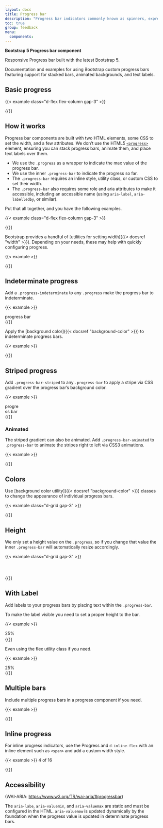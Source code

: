 ```yaml
---
layout: docs
title: Progress bar
description: "Progress bar indicators commonly known as spinners, express an unspecified wait time or display the length of a process."
toc: true
group: feedback
menu:
  components:
---
```


**Bootstrap 5 Progress bar component**

Responsive Progress bar built with the latest Bootstrap 5.

Documentation and examples for using Bootstrap custom progress bars featuring support for stacked bars, animated backgrounds, and text labels.

## Basic progress

{{< example class="d-flex flex-column gap-3" >}}
<div class="progress">
  <div class="progress-bar" role="progressbar" aria-label="Basic example" aria-valuenow="0" aria-valuemin="0" aria-valuemax="100"></div>
</div>
<div class="progress">
  <div class="progress-bar" role="progressbar" aria-label="Basic example" style="width: 25%" aria-valuenow="25" aria-valuemin="0" aria-valuemax="100"></div>
</div>
{{</ example >}}

## How it works 

Progress bar components are built with two HTML elements, some CSS to set the width, and a few attributes. We don’t use the HTML5 [`<progress>`](https://developer.mozilla.org/en-US/docs/Web/HTML/Element/progress) element, ensuring you can stack progress bars, animate them, and place text labels over them.

- We use the `.progress` as a wrapper to indicate the max value of the progress bar.
- We use the inner `.progress-bar` to indicate the progress so far.
- The `.progress-bar` requires an inline style, utility class, or custom CSS to set their width.
- The `.progress-bar` also requires some role and aria attributes to make it accessible, including an accessible name (using `aria-label`, `aria-labelledby`, or similar).

Put that all together, and you have the following examples.

{{< example class="d-flex flex-column gap-3" >}}
<div class="progress">
  <div class="progress-bar" role="progressbar" aria-label="Basic example" aria-valuenow="0" aria-valuemin="0" aria-valuemax="100"></div>
</div>
<div class="progress">
  <div class="progress-bar bg-success" role="progressbar" aria-label="Basic example" style="width: 25%" aria-valuenow="25" aria-valuemin="0" aria-valuemax="100"></div>
</div>
<div class="progress">
  <div class="progress-bar bg-success" role="progressbar" aria-label="Basic example" style="width: 50%" aria-valuenow="50" aria-valuemin="0" aria-valuemax="100"></div>
</div>
<div class="progress">
  <div class="progress-bar bg-success" role="progressbar" aria-label="Basic example" style="width: 75%" aria-valuenow="75" aria-valuemin="0" aria-valuemax="100"></div>
</div>
<div class="progress">
  <div class="progress-bar bg-success" role="progressbar" aria-label="Basic example" style="width: 100%" aria-valuenow="100" aria-valuemin="0" aria-valuemax="100"></div>
</div>
{{</ example >}}

Bootstrap provides a handful of [utilities for setting width]({{< docsref "width" >}}). Depending on your needs, these may help with quickly configuring progress.

{{< example >}}
<div class="progress">
  <div class="progress-bar bg-success w-75" role="progressbar" aria-label="Basic example" aria-valuenow="75" aria-valuemin="0" aria-valuemax="100"></div>
</div>
{{</ example >}}

## Indeterminate progress

Add a `.progress-indeterminate` to any `.progress` make the progress bar to indeterminate.

{{< example >}}
<div class="progress progress-indeterminate">
  <div class="progress-bar"
   role="progressbar" aria-label="Basic example">
    <span class="visually-hidden">progress bar</span>
  </div>
</div>
{{</ example >}}

Apply the [background color]({{< docsref "background-color" >}}) to indeterminate progress bars.

{{< example >}}
<div class="progress progress-indeterminate">
  <div class="progress-bar bg-success" role="progressbar" aria-label="Basic example"></div>
</div>
{{</ example >}}

## Striped progress

Add `.progress-bar-striped` to any `.progress-bar` to apply a stripe via CSS gradient over the progress bar’s background color.

{{< example >}}
<div class="progress">
  <div
    class="progress-bar progress-bar-striped bg-primary"
    role="progressbar" 
    aria-label="Default striped example" 
    style="width: 10%" 
    aria-valuenow="10" 
    aria-valuemin="0" 
    aria-valuemax="100">
      <span class="visually-hidden">progress bar</span>
  </div>
</div>
{{</ example >}}

### Animated

The striped gradient can also be animated. Add `.progress-bar-animated` to `.progress-bar` to animate the stripes right to left via CSS3 animations.

{{< example >}}
<div class="progress">
  <div
    class="progress-bar progress-bar-striped progress-bar-animated bg-primary"
    role="progressbar"
    aria-label="Animated striped example"
    aria-valuenow="75"
    aria-valuemin="0"
    aria-valuemax="100"
    style="width: 75%"></div>
</div>
{{</ example >}}

## Colors

Use [background color utility]({{< docsref "background-color" >}}) classes to change the appearance of individual progress bars.

{{< example class="d-grid gap-3" >}}
<div class="progress">
  <div class="progress-bar bg-success" role="progressbar" aria-label="Success example"
   style="width: 25%" aria-valuenow="25" aria-valuemin="0" aria-valuemax="100"></div>
</div>
<div class="progress">
  <div class="progress-bar bg-info" role="progressbar" aria-label="Info example"
   style="width: 50%" aria-valuenow="50" aria-valuemin="0" aria-valuemax="100"></div>
</div>
<div class="progress">
  <div class="progress-bar bg-warning" role="progressbar" aria-label="Warning example"
   style="width: 75%" aria-valuenow="75" aria-valuemin="0" aria-valuemax="100"></div>
</div>
<div class="progress">
  <div class="progress-bar bg-danger" role="progressbar" aria-label="Danger example"
   style="width: 100%" aria-valuenow="100" aria-valuemin="0" aria-valuemax="100"></div>
</div>
{{</ example >}}

## Height

We only set a height value on the `.progress`, so if you change that value the inner `.progress-bar` will automatically resize accordingly.

{{< example class="d-grid gap-3" >}}
<div class="progress" style="height: 20px;">
  <div class="progress-bar" role="progressbar" aria-label="Example 20px high"
   style="width: 25%;" aria-valuenow="25" aria-valuemin="0" aria-valuemax="100"></div>
</div>
<div class="progress progress-indeterminate" style="height: 20px;">
  <div class="progress-bar bg-success" style="height:20px" role="progressbar"
   aria-label="Example 20px high"></div>
</div>
{{</ example >}}

## With Label

Add labels to your progress bars by placing text within the `.progress-bar`.

To make the label visible you need to set a proper height to the bar.

{{< example >}}
<div class="progress" style="height: 20px;">
  <div class="progress-bar bg-primary" role="progressbar"
   style="width: 25%;" aria-valuenow="25" aria-valuemin="0" aria-valuemax="100">25%</div>
</div>
{{</ example >}}

Even using the flex utility class if you need.

{{< example >}}
<div class="d-flex flex-column">
  <span class="small mb-2">25%</span>
  <div class="progress">
    <div class="progress-bar" role="progressbar" aria-label="Example with label"
     style="width: 25%;" aria-valuenow="25" aria-valuemin="0" aria-valuemax="100"></div>
  </div>
</div>
{{</ example >}}

## Multiple bars 

Include multiple progress bars in a progress component if you need.

{{< example >}}
<div class="progress">
  <div class="progress-bar" role="progressbar" aria-label="Segment one" style="width: 15%" aria-valuenow="15" aria-valuemin="0" aria-valuemax="100"></div>
  <div class="progress-bar bg-success" role="progressbar" aria-label="Segment two" style="width: 30%" aria-valuenow="30" aria-valuemin="0" aria-valuemax="100"></div>
  <div class="progress-bar bg-primary" role="progressbar" aria-label="Segment three" style="width: 20%" aria-valuenow="20" aria-valuemin="0" aria-valuemax="100"></div>
</div>
{{</ example >}}

## Inline progress

For inline progress indicators, use the Progress and `d-inline-flex` with an inline element such as `<span>` and add a custom width style.

{{< example >}}
<span class="fs-sm text-muted me-2">4 of 16</span>
<div class="progress d-inline-flex" style="width: 160px">
  <div class="progress-bar bg-success" role="progressbar" style="width: 25%"></div>  
</div>
{{</ example >}}

## Accessibility

(WAI-ARIA: https://www.w3.org/TR/wai-aria/#progressbar)

The `aria-labe`, `aria-valuemin`, and `aria-valuemax` are static and must be configured in the HTML. `aria-valuenow` is updated dynamically by the foundation when the progress value is updated in determinate progress bars.

